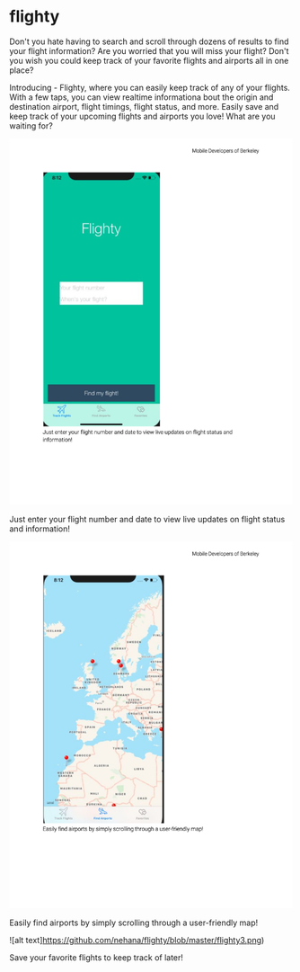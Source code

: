 # flighty

Don't you hate having to search and scroll through dozens of results to find your flight information?  Are you worried that you will miss your flight?  Don't you wish you could keep track of your favorite flights and airports all in one place?  

Introducing - Flighty, where you can easily keep track of any of your flights.  With a few taps, you can view realtime informationa bout the origin and destination airport, flight timings, flight status, and more.  Easily save and keep track of your upcoming flights and airports you love!  What are you waiting for?

![alt text](https://github.com/nehana/flighty/blob/master/flighty1.png)

Just enter your flight number and date to view live updates on flight status and information!

![alt text](https://github.com/nehana/flighty/blob/master/flighty2.png)

Easily find airports by simply scrolling through a user-friendly map!

![alt text]https://github.com/nehana/flighty/blob/master/flighty3.png)

Save your favorite flights to keep track of later!
